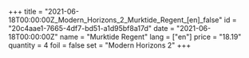 +++
title = "2021-06-18T00:00:00Z_Modern_Horizons_2_Murktide_Regent_[en]_false"
id = "20c4aae1-7665-4df7-bd51-a1d95bf8a17d"
date = "2021-06-18T00:00:00Z"
name = "Murktide Regent"
lang = ["en"]
price = "18.19"
quantity = 4
foil = false
set = "Modern Horizons 2"
+++
